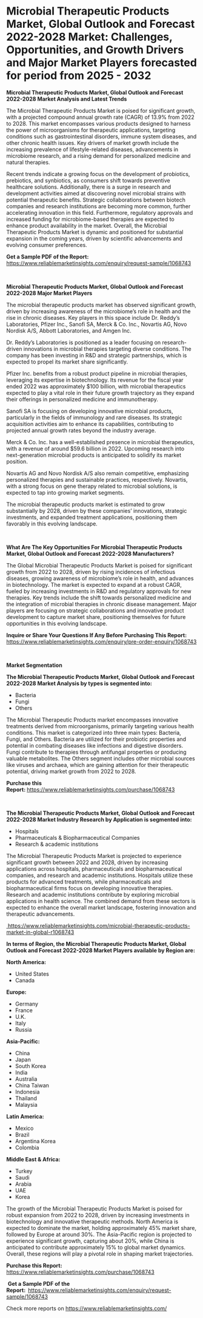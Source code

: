 <p><h1>Microbial Therapeutic Products Market, Global Outlook and Forecast 2022-2028 Market: Challenges, Opportunities, and Growth Drivers and Major Market Players forecasted for period from 2025 - 2032</h1></p><p><strong>Microbial Therapeutic Products Market, Global Outlook and Forecast 2022-2028 Market Analysis and Latest Trends</strong></p>
<p><p>The Microbial Therapeutic Products Market is poised for significant growth, with a projected compound annual growth rate (CAGR) of 13.9% from 2022 to 2028. This market encompasses various products designed to harness the power of microorganisms for therapeutic applications, targeting conditions such as gastrointestinal disorders, immune system diseases, and other chronic health issues. Key drivers of market growth include the increasing prevalence of lifestyle-related diseases, advancements in microbiome research, and a rising demand for personalized medicine and natural therapies. </p><p>Recent trends indicate a growing focus on the development of probiotics, prebiotics, and synbiotics, as consumers shift towards preventive healthcare solutions. Additionally, there is a surge in research and development activities aimed at discovering novel microbial strains with potential therapeutic benefits. Strategic collaborations between biotech companies and research institutions are becoming more common, further accelerating innovation in this field. Furthermore, regulatory approvals and increased funding for microbiome-based therapies are expected to enhance product availability in the market. Overall, the Microbial Therapeutic Products Market is dynamic and positioned for substantial expansion in the coming years, driven by scientific advancements and evolving consumer preferences.</p></p>
<p><strong>Get a Sample PDF of the Report:&nbsp;</strong> <a href="https://www.reliablemarketinsights.com/enquiry/request-sample/1068743?utm_campaign=3497&utm_medium=2&utm_source=Github&utm_content=ia&utm_term=21032025&utm_id=microbial-therapeutic-products-market-global-outlook-and-forecast-2022-2028">https://www.reliablemarketinsights.com/enquiry/request-sample/1068743</a></p>
<p>&nbsp;</p>
<p><strong>Microbial Therapeutic Products Market, Global Outlook and Forecast 2022-2028 Major Market Players</strong></p>
<p><p>The microbial therapeutic products market has observed significant growth, driven by increasing awareness of the microbiome’s role in health and the rise in chronic diseases. Key players in this space include Dr. Reddy’s Laboratories, Pfizer Inc., Sanofi SA, Merck & Co. Inc., Novartis AG, Novo Nordisk A/S, Abbott Laboratories, and Amgen Inc.</p><p>Dr. Reddy’s Laboratories is positioned as a leader focusing on research-driven innovations in microbial therapies targeting diverse conditions. The company has been investing in R&D and strategic partnerships, which is expected to propel its market share significantly.</p><p>Pfizer Inc. benefits from a robust product pipeline in microbial therapies, leveraging its expertise in biotechnology. Its revenue for the fiscal year ended 2022 was approximately $100 billion, with microbial therapeutics expected to play a vital role in their future growth trajectory as they expand their offerings in personalized medicine and immunotherapy.</p><p>Sanofi SA is focusing on developing innovative microbial products, particularly in the fields of immunology and rare diseases. Its strategic acquisition activities aim to enhance its capabilities, contributing to projected annual growth rates beyond the industry average.</p><p>Merck & Co. Inc. has a well-established presence in microbial therapeutics, with a revenue of around $59.6 billion in 2022. Upcoming research into next-generation microbial products is anticipated to solidify its market position.</p><p>Novartis AG and Novo Nordisk A/S also remain competitive, emphasizing personalized therapies and sustainable practices, respectively. Novartis, with a strong focus on gene therapy related to microbial solutions, is expected to tap into growing market segments.</p><p>The microbial therapeutic products market is estimated to grow substantially by 2028, driven by these companies’ innovations, strategic investments, and expanded treatment applications, positioning them favorably in this evolving landscape.</p></p>
<p>&nbsp;</p>
<p><strong>What Are The Key Opportunities For Microbial Therapeutic Products Market, Global Outlook and Forecast 2022-2028 Manufacturers?</strong></p>
<p><p>The Global Microbial Therapeutic Products Market is poised for significant growth from 2022 to 2028, driven by rising incidences of infectious diseases, growing awareness of microbiome’s role in health, and advances in biotechnology. The market is expected to expand at a robust CAGR, fueled by increasing investments in R&D and regulatory approvals for new therapies. Key trends include the shift towards personalized medicine and the integration of microbial therapies in chronic disease management. Major players are focusing on strategic collaborations and innovative product development to capture market share, positioning themselves for future opportunities in this evolving landscape.</p></p>
<p><strong>Inquire or Share Your Questions If Any Before Purchasing This Report:</strong> <a href="https://www.reliablemarketinsights.com/enquiry/pre-order-enquiry/1068743?utm_campaign=3497&utm_medium=2&utm_source=Github&utm_content=ia&utm_term=21032025&utm_id=microbial-therapeutic-products-market-global-outlook-and-forecast-2022-2028">https://www.reliablemarketinsights.com/enquiry/pre-order-enquiry/1068743</a></p>
<p>&nbsp;</p>
<p><strong>Market Segmentation</strong></p>
<p><strong>The Microbial Therapeutic Products Market, Global Outlook and Forecast 2022-2028 Market Analysis by types is segmented into:</strong></p>
<p><ul><li>Bacteria</li><li>Fungi</li><li>Others</li></ul></p>
<p><p>The Microbial Therapeutic Products market encompasses innovative treatments derived from microorganisms, primarily targeting various health conditions. This market is categorized into three main types: Bacteria, Fungi, and Others. Bacteria are utilized for their probiotic properties and potential in combating diseases like infections and digestive disorders. Fungi contribute to therapies through antifungal properties or producing valuable metabolites. The Others segment includes other microbial sources like viruses and archaea, which are gaining attention for their therapeutic potential, driving market growth from 2022 to 2028.</p></p>
<p><strong>Purchase this Report:&nbsp;</strong><a href="https://www.reliablemarketinsights.com/purchase/1068743?utm_campaign=3497&utm_medium=2&utm_source=Github&utm_content=ia&utm_term=21032025&utm_id=microbial-therapeutic-products-market-global-outlook-and-forecast-2022-2028">https://www.reliablemarketinsights.com/purchase/1068743</a></p>
<p>&nbsp;</p>
<p><strong>The Microbial Therapeutic Products Market, Global Outlook and Forecast 2022-2028 Market Industry Research by Application is segmented into:</strong></p>
<p><ul><li>Hospitals</li><li>Pharmaceuticals & Biopharmaceutical Companies</li><li>Research & academic institutions</li></ul></p>
<p><p>The Microbial Therapeutic Products Market is projected to experience significant growth between 2022 and 2028, driven by increasing applications across hospitals, pharmaceuticals and biopharmaceutical companies, and research and academic institutions. Hospitals utilize these products for advanced treatments, while pharmaceuticals and biopharmaceutical firms focus on developing innovative therapies. Research and academic institutions contribute by exploring microbial applications in health science. The combined demand from these sectors is expected to enhance the overall market landscape, fostering innovation and therapeutic advancements.</p></p>
<p><a href="https://www.reliablemarketinsights.com/microbial-therapeutic-products-market-in-global-r1068743?utm_campaign=3497&utm_medium=2&utm_source=Github&utm_content=ia&utm_term=21032025&utm_id=microbial-therapeutic-products-market-global-outlook-and-forecast-2022-2028">&nbsp;https://www.reliablemarketinsights.com/microbial-therapeutic-products-market-in-global-r1068743</a></p>
<p><strong>In terms of Region, the Microbial Therapeutic Products Market, Global Outlook and Forecast 2022-2028 Market Players available by Region are:</strong></p>
<p>
    <p> <strong> North America: </strong>
        <ul>
            <li>United States</li>
            <li>Canada</li>
        </ul>
        </p> 
    <p> <strong> Europe: </strong>
        <ul>
            <li>Germany</li>
            <li>France</li>
            <li>U.K.</li>
            <li>Italy</li>
            <li>Russia</li>
        </ul>
        </p> 
    <p> <strong> Asia-Pacific: </strong>
        <ul>
            <li>China</li>
            <li>Japan</li>
            <li>South Korea</li>
            <li>India</li>
            <li>Australia</li>
            <li>China Taiwan</li>
            <li>Indonesia</li>
            <li>Thailand</li>
            <li>Malaysia</li>
        </ul>
        </p> 
    <p> <strong> Latin America: </strong>
        <ul>
            <li>Mexico</li>
            <li>Brazil</li>
            <li>Argentina Korea</li>
            <li>Colombia</li>
        </ul>
        </p> 
    <p> <strong> Middle East & Africa: </strong>
        <ul>
            <li>Turkey</li>
            <li>Saudi</li>
            <li>Arabia</li>
            <li>UAE</li>
            <li>Korea</li>
        </ul>
    </p>
    </p>
<p><p>The growth of the Microbial Therapeutic Products Market is poised for robust expansion from 2022 to 2028, driven by increasing investments in biotechnology and innovative therapeutic methods. North America is expected to dominate the market, holding approximately 45% market share, followed by Europe at around 30%. The Asia-Pacific region is projected to experience significant growth, capturing about 20%, while China is anticipated to contribute approximately 15% to global market dynamics. Overall, these regions will play a pivotal role in shaping market trajectories.</p></p>
<p><strong>Purchase this Report: </strong><a href="https://www.reliablemarketinsights.com/purchase/1068743?utm_campaign=3497&utm_medium=2&utm_source=Github&utm_content=ia&utm_term=21032025&utm_id=microbial-therapeutic-products-market-global-outlook-and-forecast-2022-2028">https://www.reliablemarketinsights.com/purchase/1068743</a></p>
<p>&nbsp;<strong>Get a Sample PDF of the Report:&nbsp;&nbsp;</strong><a href="https://www.reliablemarketinsights.com/enquiry/request-sample/1068743?utm_campaign=3497&utm_medium=2&utm_source=Github&utm_content=ia&utm_term=21032025&utm_id=microbial-therapeutic-products-market-global-outlook-and-forecast-2022-2028">https://www.reliablemarketinsights.com/enquiry/request-sample/1068743</a></p>
<p><strong></strong></p>
<p>Check more reports on <a href="https://www.reliablemarketinsights.com/?utm_campaign=3497&utm_medium=2&utm_source=Github&utm_content=ia&utm_term=21032025&utm_id=microbial-therapeutic-products-market-global-outlook-and-forecast-2022-2028">https://www.reliablemarketinsights.com/</a></p>